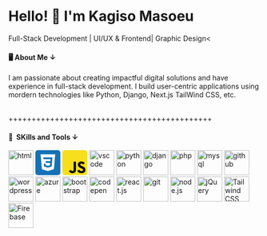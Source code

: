## <h1>Hello! 👋 I'm Kagiso Masoeu</h1>
Full-Stack Development | UI/UX & Frontend|  Graphic Design<

<h4> 🖥 About Me &darr; </h4>
<p>
I am passionate about creating impactful digital solutions and have experience in full-stack development. I build user-centric applications using mordern technologies like Python, Django, Next.js TailWind CSS, etc.  
</p>
<br/>
++++++++++++++++++++++++++++++++++++++++++++

<br/>
<h4> 🚀 &nbsp;SKills and Tools &darr;  </h4>
<p align="left">
  <img src="https://raw.githubusercontent.com/syvixor/skills-icons/71b9b462fbccbe41e27705378b8e694ddc7eccd7/icons/html.svg" title="html" width="50" height="50"/>
<img src="https://raw.githubusercontent.com/syvixor/skills-icons/71b9b462fbccbe41e27705378b8e694ddc7eccd7/icons/css3.svg" title="css" width="50" height="50"/>
  <img src="https://raw.githubusercontent.com/syvixor/skills-icons/71b9b462fbccbe41e27705378b8e694ddc7eccd7/icons/javascript.svg" title="javascript" width="50" height="50"/>
<img src="https://raw.githubusercontent.com/syvixor/skills-icons/71b9b462fbccbe41e27705378b8e694ddc7eccd7/icons/visualstudiocode.svg" title="vscode" width="50" height="50"/>
<img src="https://raw.githubusercontent.com/syvixor/skills-icons/71b9b462fbccbe41e27705378b8e694ddc7eccd7/icons/python.svg" title="python" width="50" height="50"/>
<img src="https://raw.githubusercontent.com/syvixor/skills-icons/71b9b462fbccbe41e27705378b8e694ddc7eccd7/icons/django.svg" title="django" width="50" height="50"/>  
<img src="https://raw.githubusercontent.com/syvixor/skills-icons/71b9b462fbccbe41e27705378b8e694ddc7eccd7/icons/php.svg" title="php" width="50" height="50"/>
<img src="https://raw.githubusercontent.com/syvixor/skills-icons/71b9b462fbccbe41e27705378b8e694ddc7eccd7/icons/mysql.svg" title="mysql" width="50" height="50""/>
<img src="https://raw.githubusercontent.com/syvixor/skills-icons/71b9b462fbccbe41e27705378b8e694ddc7eccd7/icons/github.svg" title="github" width="50" height="50" />
<img src="https://raw.githubusercontent.com/syvixor/skills-icons/71b9b462fbccbe41e27705378b8e694ddc7eccd7/icons/wordpress.svg" title="wordpress" width="50" height="50"/>
<img src="https://raw.githubusercontent.com/syvixor/skills-icons/71b9b462fbccbe41e27705378b8e694ddc7eccd7/icons/azure.svg" title="azure" width="50" height="50"/>
<img src="https://raw.githubusercontent.com/syvixor/skills-icons/71b9b462fbccbe41e27705378b8e694ddc7eccd7/icons/bootstrap.svg" title="bootstrap" width="50" height="50"/>
<img src="https://raw.githubusercontent.com/syvixor/skills-icons/71b9b462fbccbe41e27705378b8e694ddc7eccd7/icons/codepen.svg" title="codepen" width="50" height="50"/>
<img src="https://raw.githubusercontent.com/syvixor/skills-icons/71b9b462fbccbe41e27705378b8e694ddc7eccd7/icons/reactjs.svg" title="react.js" width="50" height="50"/>
<img src="https://raw.githubusercontent.com/syvixor/skills-icons/71b9b462fbccbe41e27705378b8e694ddc7eccd7/icons/git.svg" title="git" width="50" height="50"/>
<img src="https://raw.githubusercontent.com/syvixor/skills-icons/71b9b462fbccbe41e27705378b8e694ddc7eccd7/icons/nodejs.svg" title="node.js" width="50" height="50"/>
<img src="https://raw.githubusercontent.com/syvixor/skills-icons/71b9b462fbccbe41e27705378b8e694ddc7eccd7/icons/jquery.svg" title="jQuery" width="50" height="50"/>  
<img src="https://raw.githubusercontent.com/syvixor/skills-icons/71b9b462fbccbe41e27705378b8e694ddc7eccd7/icons/tailwindcss.svg" title="Tailwind CSS" width="50" height="50"/>  
<img src="https://raw.githubusercontent.com/syvixor/skills-icons/71b9b462fbccbe41e27705378b8e694ddc7eccd7/icons/firebase.svg" title="Firebase" width="50" height="50"/>  
</p>
<!--
**masoeuk/masoeuk** is a ✨ _special_ ✨ repository because its `README.md` (this file) appears on your GitHub profile.

Here are some ideas to get you started:

- 🔭 I’m currently working on ...
- 🌱 I’m currently learning ...
- 👯 I’m looking to collaborate on ...
- 🤔 I’m looking for help with ...
- 💬 Ask me about ...
- 📫 How to reach me: ...
- 😄 Pronouns: ...
- ⚡ Fun fact: ...
-->
